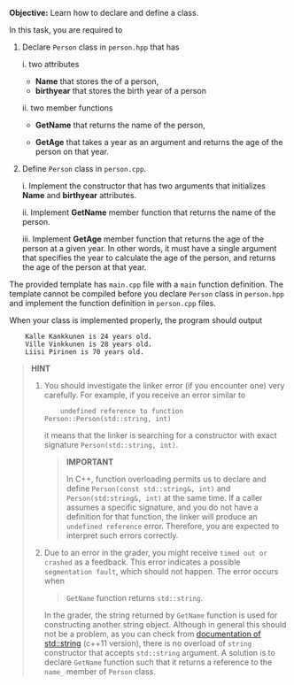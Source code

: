 **Objective:** Learn how to declare and define a class.

In this task, you are required to 
    
1. Declare `Person` class in `person.hpp` that has 

   i.  two attributes

    - **Name** that stores the of a person,
    - **birthyear** that stores the birth year of a person

    ii.  two member functions

    - **GetName** that returns the name of the person,
        
    - **GetAge** that takes a year as an argument and returns the age 
    of the person on that year.

2.  Define `Person` class in `person.cpp`.
    
    i.  Implement the constructor that has two arguments that initializes **Name** and **birthyear** attributes.
    
    ii. Implement **GetName** member function that returns the name of the person.
    
    iii. Implement **GetAge** member function that returns the age of the person 
    at a given year. In other words, it must have a single argument that 
    specifies the year to calculate the age of the person, and returns the 
    age of the person at that year. 


The provided template has `main.cpp` file with a `main` function 
definition. The template cannot be compiled before you declare `Person` 
class in `person.hpp` and implement the function definition in `person.cpp`
files. 

When your class is implemented properly, the program should output
```
    Kalle Kankkunen is 24 years old.
    Ville Vinkkunen is 28 years old.
    Liisi Pirinen is 70 years old.
```

> **HINT**
>    1.  You should investigate the linker 
>        error (if you encounter one) very carefully. For example, if you receive an error
>        similar to
>
>        ```
>            undefined reference to function Person::Person(std::string, int)
>        ```
>        
>        it means that the linker is searching for a constructor with exact 
>        signature `Person(std::string, int)`. 
>        
>        >  **IMPORTANT**
>        >        
>        >   In C++, function overloading permits 
>        >   us to declare and define ``Person(const std::string&, int)`` and 
>        >   ``Person(std:string&, int)`` at the same time. If a caller assumes a specific
>        >   signature, and you do not have a definition for that function, the linker 
>        >   will produce an ``undefined reference`` error. Therefore, you are expected to
>        >   interpret such errors correctly.
>
>    2.  Due to an error in the grader, you might receive  ``timed out or crashed`` 
>        as a feedback. This error indicates a possible ``segmentation fault``, which 
>        should not happen. The error occurs when 
>
>        >    `GetName` function returns `std::string`. 
>        
>        In the grader, the string returned by ``GetName`` function is used 
>        for constructing another string object. Although in general this 
>        should not be a problem, as you can check from 
>        [documentation of std::string](http://www.cplusplus.com/reference/string/string/string/) 
>        (c++11 version), there is no overload of `string` constructor that 
>        accepts `std::string` argument. A solution is to declare `GetName` 
>        function such that it returns a reference to the `name_` member of `Person` class.